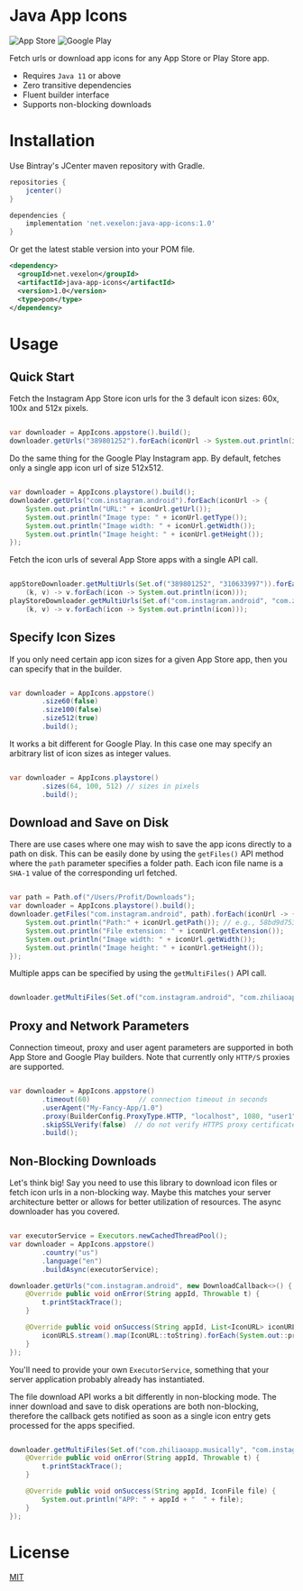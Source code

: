 Java App Icons
===================

![App Store](https://www.apple.com/v/ios/app-store/d/images/overview/app_store_icon__fngcxe43zo2u_large.jpg)
![Google Play](https://www.gstatic.com/android/market_images/web/play_prism_hlock_2x.png)

Fetch urls or download app icons for any App Store or Play Store app. 

  - Requires `Java 11` or above
  - Zero transitive dependencies
  - Fluent builder interface
  - Supports non-blocking downloads

# Installation

Use Bintray's JCenter maven repository with Gradle.

```groovy
repositories {
    jcenter()
}

dependencies {
    implementation 'net.vexelon:java-app-icons:1.0' 
}
```

Or get the latest stable version into your POM file. 

```xml
<dependency>
  <groupId>net.vexelon</groupId>
  <artifactId>java-app-icons</artifactId>
  <version>1.0</version>
  <type>pom</type>
</dependency>
```

# Usage

## Quick Start

Fetch the Instagram App Store icon urls for the 3 default icon sizes: 60x, 100x and 512x pixels.

```java

var downloader = AppIcons.appstore().build();
downloader.getUrls("389801252").forEach(iconUrl -> System.out.println(iconUrl.getUrl()));

``` 

Do the same thing for the Google Play Instagram app. By default, fetches only a single app icon url of size 512x512.

```java

var downloader = AppIcons.playstore().build();
downloader.getUrls("com.instagram.android").forEach(iconUrl -> {
    System.out.println("URL:" + iconUrl.getUrl());
    System.out.println("Image type: " + iconUrl.getType());
    System.out.println("Image width: " + iconUrl.getWidth());
    System.out.println("Image height: " + iconUrl.getHeight());
});

```

Fetch the icon urls of several App Store apps with a single API call.

```java

appStoreDownloader.getMultiUrls(Set.of("389801252", "310633997")).forEach(
    (k, v) -> v.forEach(icon -> System.out.println(icon)));
playStoreDownloader.getMultiUrls(Set.of("com.instagram.android", "com.zhiliaoapp.musically")).forEach(
    (k, v) -> v.forEach(icon -> System.out.println(icon)));

```

## Specify Icon Sizes

If you only need certain app icon sizes for a given App Store app, then you can specify that in the builder.

```java

var downloader = AppIcons.appstore()
        .size60(false)
        .size100(false)
        .size512(true)
        .build();

```

It works a bit different for Google Play. In this case one may specify an arbitrary list of icon sizes as integer values.

```java

var downloader = AppIcons.playstore()
        .sizes(64, 100, 512) // sizes in pixels
        .build();

```

## Download and Save on Disk

There are use cases where one may wish to save the app icons directly to a path on disk. This can be easily done by using
the `getFiles()` API method where the `path` parameter specifies a folder path. Each icon file name is a `SHA-1` value of 
the corresponding url fetched. 

```java

var path = Path.of("/Users/Profit/Downloads");
var downloader = AppIcons.playstore().build();
downloader.getFiles("com.instagram.android", path).forEach(iconUrl -> {
    System.out.println("Path:" + iconUrl.getPath()); // e.g., 58bd9d753544bfb3364fe8cceda56d799c050ad6.png
    System.out.println("File extension: " + iconUrl.getExtension());
    System.out.println("Image width: " + iconUrl.getWidth());
    System.out.println("Image height: " + iconUrl.getHeight());
});

```

Multiple apps can be specified by using the `getMultiFiles()` API call.

```java

downloader.getMultiFiles(Set.of("com.instagram.android", "com.zhiliaoapp.musically"), path).forEach(iconUrl -> { ... });

```

## Proxy and Network Parameters

Connection timeout, proxy and user agent parameters are supported in both App Store and Google Play builders. Note that
currently only `HTTP/S` proxies are supported.

```java

var downloader = AppIcons.appstore()
        .timeout(60)            // connection timeout in seconds
        .userAgent("My-Fancy-App/1.0")
        .proxy(BuilderConfig.ProxyType.HTTP, "localhost", 1080, "user1", "pass1")
        .skipSSLVerify(false)  // do not verify HTTPS proxy certificate
        .build(); 

```

## Non-Blocking Downloads

Let's think big! Say you need to use this library to download icon files or fetch icon urls in a non-blocking way. Maybe this
matches your server architecture better or allows for better utilization of resources. The async downloader has you covered.

```java

var executorService = Executors.newCachedThreadPool();
var downloader = AppIcons.appstore()
        .country("us")
        .language("en")
        .buildAsync(executorService);

downloader.getUrls("com.instagram.android", new DownloadCallback<>() {
    @Override public void onError(String appId, Throwable t) {
        t.printStackTrace();
    }

    @Override public void onSuccess(String appId, List<IconURL> iconURLS) {
        iconURLS.stream().map(IconURL::toString).forEach(System.out::println);
    }
});

```

You'll need to provide your own `ExecutorService`, something that your server application probably already has instantiated.

The file download API works a bit differently in non-blocking mode. The inner download and save to disk operations are both 
non-blocking, therefore the callback gets notified as soon as a single icon entry gets processed for the apps specified.

```java

downloader.getMultiFiles(Set.of("com.zhiliaoapp.musically", "com.instagram.android"), path, new DownloadCallback<>() {
    @Override public void onError(String appId, Throwable t) {
        t.printStackTrace();
    }

    @Override public void onSuccess(String appId, IconFile file) {
        System.out.println("APP: " + appId + "  " + file);
    }
});

```


# License

[MIT](LICENSE)
